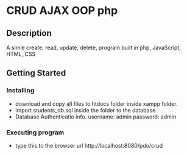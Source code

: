 # CRUD AJAX OOP php

## Description
A simle create, read, update, delete, program built in php, JavaScript, HTML, CSS

## Getting Started

### Installing

* download and copy all files to htdocs folder inside xampp folder.
* import students_db.sql inside the folder to the database.
* Database Authenticatio info. 
	username: admin 
	password: admin

### Executing program

* type this to the browser url http://localhost:8080/pdo/crud









